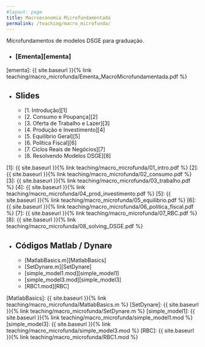```yaml
---
#layout: page
title: Macroeconomia Microfundamentada
permalink: /teaching/macro_microfunda/
---
```


Microfundamentos de modelos DSGE para graduação.

* ### [Ementa][ementa]


[ementa]: {{ site.baseurl }}{% link teaching/macro_microfunda/Ementa_MacroMicrofundamentada.pdf %}

* ## Slides
	- [1. Introdução][1] 
	- [2. Consumo e Poupança][2] 
	- [3. Oferta de Trabalho e Lazer][3] 
	- [4. Produção e Investimento][4] 
	- [5. Equilíbrio Geral][5] 
	- [6. Política Fiscal][6] 
	- [7. Ciclos Reais de Negócios][7] 
	- [8. Resolvendo Modelos DSGE][8] 


[1]: {{ site.baseurl }}{% link teaching/macro_microfunda/01_intro.pdf %}
[2]: {{ site.baseurl }}{% link teaching/macro_microfunda/02_consumo.pdf %}
[3]: {{ site.baseurl }}{% link teaching/macro_microfunda/03_trabalho.pdf %}
[4]: {{ site.baseurl }}{% link teaching/macro_microfunda/04_prod_investimento.pdf %}
[5]: {{ site.baseurl }}{% link teaching/macro_microfunda/05_equilibrio.pdf %}
[6]: {{ site.baseurl }}{% link teaching/macro_microfunda/06_politica_fiscal.pdf %}
[7]: {{ site.baseurl }}{% link teaching/macro_microfunda/07_RBC.pdf %}
[8]: {{ site.baseurl }}{% link teaching/macro_microfunda/08_solving_DSGE.pdf %}

* ## Códigos Matlab / Dynare
	- [MatlabBasics.m][MatlabBasics] 
	- [SetDynare.m][SetDynare] 
	- [simple_model1.mod][simple_model1] 
	- [simple_model3.mod][simple_model3] 
	- [RBC1.mod][RBC] 


[MatlabBasics]: {{ site.baseurl }}{% link teaching/macro_microfunda/MatlabBasics.m %}
[SetDynare]: {{ site.baseurl }}{% link teaching/macro_microfunda/SetDynare.m %}
[simple_model1]: {{ site.baseurl }}{% link teaching/macro_microfunda/simple_model1.mod %}
[simple_model3]: {{ site.baseurl }}{% link teaching/macro_microfunda/simple_model3.mod %}
[RBC]: {{ site.baseurl }}{% link teaching/macro_microfunda/RBC1.mod %}

